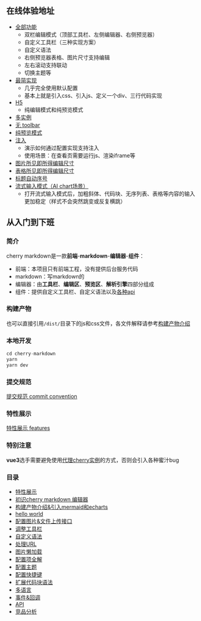 ## 在线体验地址

- [全部功能](https://tencent.github.io/cherry-markdown/examples/index.html)
	- 双栏编辑模式（顶部工具栏、左侧编辑器、右侧预览器）
	- 自定义工具栏（三种实现方案）
	- 自定义语法
	- 右侧预览器表格、图片尺寸支持编辑
	- 左右滚动支持联动
	- 切换主题等
- [最简实现](https://tencent.github.io/cherry-markdown/examples/basic.html)
	- 几乎完全使用默认配置
	- 基本上就是引入css、引入js、定义一个div、三行代码实现
- [H5](https://tencent.github.io/cherry-markdown/examples/h5.html)
	- 纯编辑模式和纯预览模式
- [多实例](https://tencent.github.io/cherry-markdown/examples/multiple.html)
- [无 toolbar](https://tencent.github.io/cherry-markdown/examples/notoolbar.html)
- [纯预览模式](https://tencent.github.io/cherry-markdown/examples/preview_only.html)
- [注入](https://tencent.github.io/cherry-markdown/examples/xss.html)
	- 演示如何通过配置实现支持注入
	- 使用场景：在查看页需要运行js、渲染iframe等
- [图片所见即所得编辑尺寸](https://tencent.github.io/cherry-markdown/examples/img.html)
- [表格所见即所得编辑尺寸](https://tencent.github.io/cherry-markdown/examples/table.html)
- [标题自动序号](https://tencent.github.io/cherry-markdown/examples/head_num.html)
- [流式输入模式（AI chart场景）](https://tencent.github.io/cherry-markdown/examples/ai_chat.html)
	- 打开流式输入模式后，加粗斜体、代码块、无序列表、表格等内容的输入更加稳定（样式不会突然跳变或反复横跳）

## 从入门到下班

### 简介
cherry markdown是一款**前端**-**markdown**-**编辑器**-**组件**：
- 前端：本项目只有前端工程，没有提供后台服务代码
- markdown：写markdown的
- 编辑器：由**工具栏**、**编辑区**、**预览区**、**解析引擎**四部分组成
- 组件：提供自定义工具栏、自定义语法以及[各种api](https://tencent.github.io/cherry-markdown/examples/api.html)

### 构建产物
也可以直接引用`/dist/`目录下的js和css文件，各文件解释请参考[构建产物介绍](https://github.com/Tencent/cherry-markdown/wiki/%E6%9E%84%E5%BB%BA%E4%BA%A7%E7%89%A9%E4%BB%8B%E7%BB%8D)

### 本地开发
```javascript
cd cherry-markdown
yarn
yarn dev
```

### 提交规范
[提交规范 commit convention](https://github.com/Tencent/cherry-markdown/wiki/%E6%8F%90%E4%BA%A4%E8%A7%84%E8%8C%83-commit-convention)

### 特性展示
[特性展示 features](https://github.com/Tencent/cherry-markdown/wiki/%E7%89%B9%E6%80%A7%E5%B1%95%E7%A4%BA-features)

### 特别注意
**vue3**选手需要避免使用[代理cherry实例](https://github.com/Tencent/cherry-markdown/issues/381#issuecomment-1399377500)的方式，否则会引入各种蜜汁bug

### 目录
- [特性展示](https://github.com/Tencent/cherry-markdown/wiki/%E7%89%B9%E6%80%A7%E5%B1%95%E7%A4%BA-features)
- [初识cherry markdown 编辑器](https://github.com/Tencent/cherry-markdown/wiki/%E5%88%9D%E8%AF%86cherry-markdown-%E7%BC%96%E8%BE%91%E5%99%A8)
- [构建产物介绍&引入mermaid和echarts](https://github.com/Tencent/cherry-markdown/wiki/%E6%9E%84%E5%BB%BA%E4%BA%A7%E7%89%A9%E4%BB%8B%E7%BB%8D)
- [hello world](https://github.com/Tencent/cherry-markdown/wiki/hello-world)
- [配置图片&文件上传接口](https://github.com/Tencent/cherry-markdown/wiki/%E9%85%8D%E7%BD%AE%E5%9B%BE%E7%89%87&%E6%96%87%E4%BB%B6%E4%B8%8A%E4%BC%A0%E6%8E%A5%E5%8F%A3)
- [调整工具栏](https://github.com/Tencent/cherry-markdown/wiki/%E8%B0%83%E6%95%B4%E5%B7%A5%E5%85%B7%E6%A0%8F)
- [自定义语法](https://github.com/Tencent/cherry-markdown/wiki/%E8%87%AA%E5%AE%9A%E4%B9%89%E8%AF%AD%E6%B3%95)
- [处理URL](https://github.com/Tencent/cherry-markdown/wiki/%E5%A4%84%E7%90%86URL)
- [图片懒加载](https://github.com/Tencent/cherry-markdown/wiki/%E5%9B%BE%E7%89%87%E6%87%92%E5%8A%A0%E8%BD%BD)
- [配置项全解](https://github.com/Tencent/cherry-markdown/wiki/%E9%85%8D%E7%BD%AE%E9%A1%B9%E5%85%A8%E8%A7%A3)
- [配置主题](https://github.com/Tencent/cherry-markdown/wiki/%E9%85%8D%E7%BD%AE%E4%B8%BB%E9%A2%98)
- [配置快捷键](https://github.com/Tencent/cherry-markdown/wiki/%E9%85%8D%E7%BD%AE%E5%BF%AB%E6%8D%B7%E9%94%AE)
- [扩展代码块语法](https://github.com/Tencent/cherry-markdown/wiki/%E6%89%A9%E5%B1%95%E4%BB%A3%E7%A0%81%E5%9D%97%E8%AF%AD%E6%B3%95)
- [多语言](https://github.com/Tencent/cherry-markdown/wiki/%E5%A4%9A%E8%AF%AD%E8%A8%80)
- [事件&回调](https://github.com/Tencent/cherry-markdown/wiki/%E4%BA%8B%E4%BB%B6&%E5%9B%9E%E8%B0%83)
- [API](https://tencent.github.io/cherry-markdown/examples/api.html)
- [竞品分析](https://github.com/Tencent/cherry-markdown/wiki/%E7%AB%9E%E5%93%81%E5%88%86%E6%9E%90)